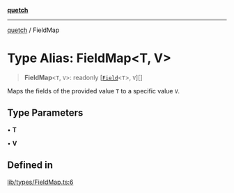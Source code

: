 [**quetch**](../README.md)

***

[quetch](../README.md) / FieldMap

# Type Alias: FieldMap\<T, V\>

> **FieldMap**\<`T`, `V`\>: readonly [[`Field`](Field.md)\<`T`\>, `V`][]

Maps the fields of the provided value `T` to a specific value `V`.

## Type Parameters

• **T**

• **V**

## Defined in

[lib/types/FieldMap.ts:6](https://github.com/nevoland/quetch/blob/5d54d23c7450a0f85309e15fdf3a25ea832b3452/lib/types/FieldMap.ts#L6)
